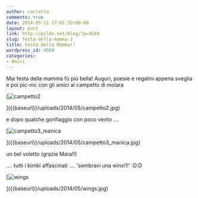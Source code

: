 ```yaml
---
author: carlotta
comments: true
date: 2014-05-11 17:01:32+00:00
layout: post
link: http://pilde.net/blog/?p=4569
slug: festa-della-mamma-2
title: Festa della Mamma!!
wordpress_id: 4569
categories:
- Amici
---
```


Mai festa della mamma fù più bella! Auguri, poesie e regalini appena sveglia e poi pic-nic con gli amici al campetto di molara

[![campetto2]({{baseurl}}/uploads/2014/05/campetto2.jpg)


]({{baseurl}}/uploads/2014/05/campetto2.jpg)


e dopo qualche gonfiaggio con poco vento ....

[![campetto3_manica]({{baseurl}}/uploads/2014/05/campetto3_manica.jpg)


]({{baseurl}}/uploads/2014/05/campetto3_manica.jpg)


un bel voletto (grazie Mara!!)





.... tutti i bimbi affascinati .... 'sembravi una winx!!!' :D:D

[![wings]({{baseurl}}/uploads/2014/05/wings.jpg)


]({{baseurl}}/uploads/2014/05/wings.jpg)



